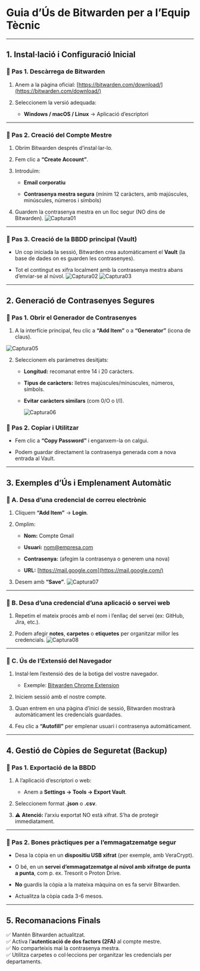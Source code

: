 # **Guia d’Ús de Bitwarden per a l’Equip Tècnic**

---

##  **1\. Instal·lació i Configuració Inicial**

### **🔹 Pas 1\. Descàrrega de Bitwarden**

1. Anem a la pàgina oficial: [https://bitwarden.com/download/](https://bitwarden.com/download/)

2. Seleccionem la versió adequada:

   * **Windows / macOS / Linux** → Aplicació d’escriptori

---

### **🔹 Pas 2\. Creació del Compte Mestre**

1. Obrim Bitwarden després d’instal·lar-lo.

2. Fem clic a **“Create Account”**.

3. Introduïm:

   * **Email corporatiu**

   * **Contrasenya mestra segura** (mínim 12 caràcters, amb majúscules, minúscules, números i símbols)

4. Guardem la contrasenya mestra en un lloc segur (NO dins de Bitwarden).
![Captura01](Captura01.png)
---

### **🔹 Pas 3\. Creació de la BBDD principal (Vault)**

* Un cop iniciada la sessió, Bitwarden crea automàticament el **Vault** (la base de dades on es guarden les contrasenyes).

* Tot el contingut es xifra localment amb la contrasenya mestra abans d’enviar-se al núvol.
![Captura02](Captura02.png)
![Captura03](Captura03.png)
---

## **2\. Generació de Contrasenyes Segures**

### **🔹 Pas 1\. Obrir el Generador de Contrasenyes**

1. A la interfície principal, feu clic a **“Add Item”** o a **“Generator”** (icona de claus).

 ![Captura05](Captura05.png)

2. Seleccionem els paràmetres desitjats:

   * **Longitud:** recomanat entre 14 i 20 caràcters.

   * **Tipus de caràcters:** lletres majúscules/minúscules, números, símbols.

   * **Evitar caràcters similars** (com 0/O o l/I).

       ![Captura06](Captura06.png)     

### **🔹 Pas 2\. Copiar i Utilitzar**

* Fem clic a **“Copy Password”** i enganxem-la on calgui.

* Podem guardar directament la contrasenya generada com a nova entrada al Vault.

---

## **3\. Exemples d’Ús i Emplenament Automàtic**

### **🔹 A. Desa d’una credencial de correu electrònic**

1. Cliquem **“Add Item”** → **Login**.

2. Omplim:

   * **Nom:** Compte Gmail

   * **Usuari:** nom@empresa.com

   * **Contrasenya:** (afegim la contrasenya o generem una nova)

   * **URL:** [https://mail.google.com](https://mail.google.com/)

3. Desem amb **“Save”**.
     ![Captura07](Captura07.png)     
---

### **🔹 B. Desa d’una credencial d’una aplicació o servei web**

1. Repetim el mateix procés amb el nom i l’enllaç del servei (ex: GitHub, Jira, etc.).

2. Podem afegir **notes**, **carpetes** o **etiquetes** per organitzar millor les credencials.
     ![Captura08](Captura08.png)     
---

### **🔹 C. Ús de l’Extensió del Navegador**

1. Instal·lem l’extensió des de la botiga del vostre navegador.

   * Exemple: [Bitwarden Chrome Extension](https://chrome.google.com/webstore/detail/bitwarden-free-password-m/nngceckbapebfimnlniiiahkandclblb)

2. Iniciem sessió amb el nostre compte.

3. Quan entrem en una pàgina d’inici de sessió, Bitwarden mostrarà automàticament les credencials guardades.

4. Feu clic a **“Autofill”** per emplenar usuari i contrasenya automàticament.

---

## **4\. Gestió de Còpies de Seguretat (Backup)**

### **🔹 Pas 1\. Exportació de la BBDD**

1. A l’aplicació d’escriptori o web:

   * Anem a **Settings → Tools → Export Vault**.

2. Seleccionem format **.json** o **.csv**.

3. ⚠️ **Atenció:** l’arxiu exportat NO està xifrat. S’ha de protegir immediatament.

---

### **🔹 Pas 2\. Bones pràctiques per a l’emmagatzematge segur**

* Desa la còpia en un **dispositiu USB xifrat** (per exemple, amb VeraCrypt).

* O bé, en un **servei d’emmagatzematge al núvol amb xifratge de punta a punta**, com p. ex. Tresorit o Proton Drive.

* **No** guardis la còpia a la mateixa màquina on es fa servir Bitwarden.

* Actualitza la còpia cada 3-6 mesos.

---

## **5\. Recomanacions Finals**

✅ Mantén Bitwarden actualitzat.  
✅ Activa l’**autenticació de dos factors (2FA)** al compte mestre.  
✅ No comparteixis mai la contrasenya mestra.  
✅ Utilitza carpetes o col·leccions per organitzar les credencials per departaments.
